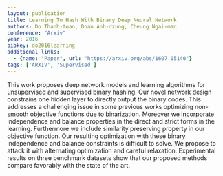 ```yaml
---
layout: publication
title: Learning To Hash With Binary Deep Neural Network
authors: Do Thanh-toan, Doan Anh-dzung, Cheung Ngai-man
conference: "Arxiv"
year: 2016
bibkey: do2016learning
additional_links:
  - {name: "Paper", url: "https://arxiv.org/abs/1607.05140"}
tags: ['ARXIV', 'Supervised']
---
```

This work proposes deep network models and learning algorithms for unsupervised and supervised binary hashing. Our novel network design constrains one hidden layer to directly output the binary codes. This addresses a challenging issue in some previous works optimizing non-smooth objective functions due to binarization. Moreover we incorporate independence and balance properties in the direct and strict forms in the learning. Furthermore we include similarity preserving property in our objective function. Our resulting optimization with these binary independence and balance constraints is difficult to solve. We propose to attack it with alternating optimization and careful relaxation. Experimental results on three benchmark datasets show that our proposed methods compare favorably with the state of the art.
